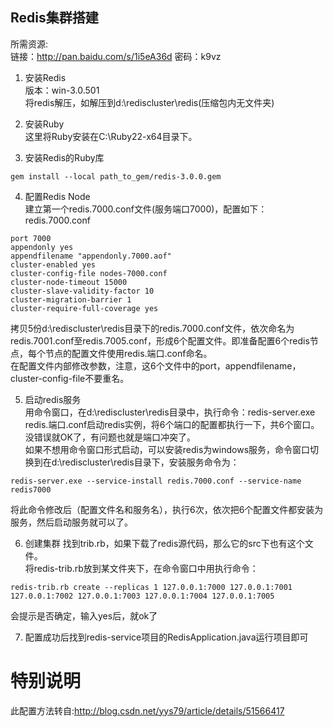 Redis集群搭建
----
所需资源:<br>
链接：http://pan.baidu.com/s/1i5eA36d 密码：k9vz

1. 安装Redis<br>
版本：win-3.0.501<br>
将redis解压，如解压到d:\rediscluster\redis(压缩包内无文件夹)

2. 安装Ruby<br>
这里将Ruby安装在C:\Ruby22-x64目录下。

3. 安装Redis的Ruby库
```
gem install --local path_to_gem/redis-3.0.0.gem
```

4. 配置Redis Node<br>
建立第一个redis.7000.conf文件(服务端口7000)，配置如下：
redis.7000.conf
```
port 7000  
appendonly yes  
appendfilename "appendonly.7000.aof"  
cluster-enabled yes  
cluster-config-file nodes-7000.conf  
cluster-node-timeout 15000  
cluster-slave-validity-factor 10  
cluster-migration-barrier 1  
cluster-require-full-coverage yes
```
拷贝5份d:\rediscluster\redis目录下的redis.7000.conf文件，依次命名为redis.7001.conf至redis.7005.conf，形成6个配置文件。即准备配置6个redis节点，每个节点的配置文件使用redis.端口.conf命名。<br>
在配置文件内部修改参数，注意，这6个文件中的port，appendfilename，cluster-config-file不要重名。

5. 启动redis服务<br>
用命令窗口，在d:\rediscluster\redis目录中，执行命令：redis-server.exe redis.端口.conf启动redis实例，将6个端口的配置都执行一下，共6个窗口。没错误就OK了，有问题也就是端口冲突了。<br>
如果不想用命令窗口形式启动，可以安装redis为windows服务，命令窗口切换到在d:\rediscluster\redis目录下，安装服务命令为：
```
redis-server.exe --service-install redis.7000.conf --service-name redis7000
```
将此命令修改后（配置文件名和服务名），执行6次，依次把6个配置文件都安装为服务，然后启动服务就可以了。

6. 创建集群
找到trib.rb，如果下载了redis源代码，那么它的src下也有这个文件。<br>
将redis-trib.rb放到某文件夹下，在命令窗口中用执行命令：
```
redis-trib.rb create --replicas 1 127.0.0.1:7000 127.0.0.1:7001 127.0.0.1:7002 127.0.0.1:7003 127.0.0.1:7004 127.0.0.1:7005
```
会提示是否确定，输入yes后，就ok了

7. 配置成功后找到redis-service项目的RedisApplication.java运行项目即可

特别说明
===
此配置方法转自:http://blog.csdn.net/yys79/article/details/51566417